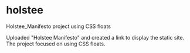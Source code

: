 # holstee
Holstee_Manifesto project using CSS floats

Uploaded "Holstee Manifesto" and created a link to display the static site.
The project focused on using CSS floats. 
